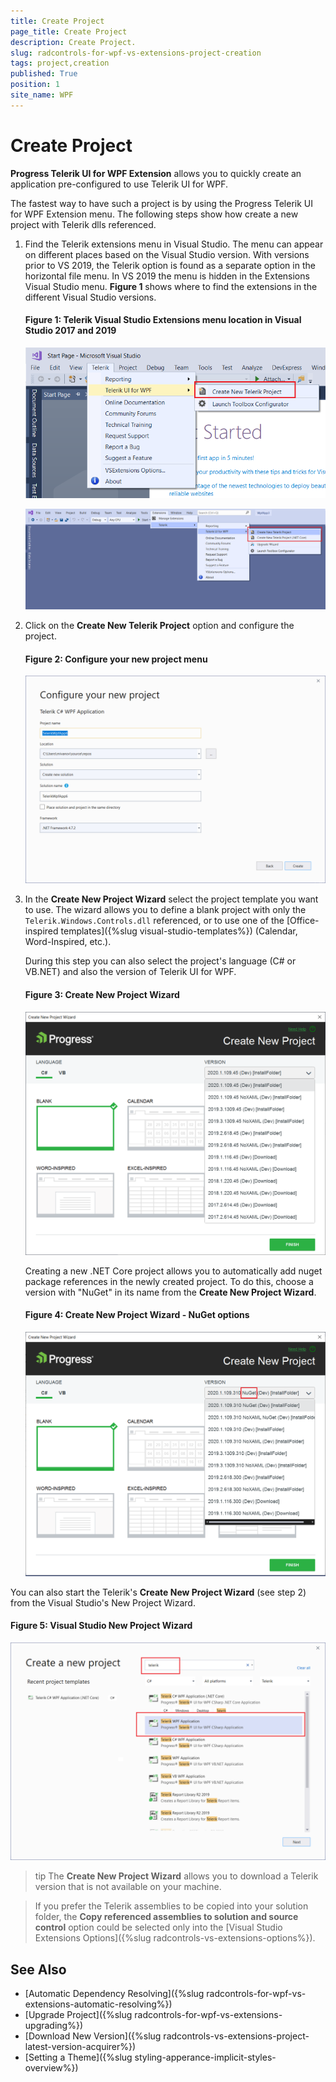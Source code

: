 ```yaml
---
title: Create Project
page_title: Create Project
description: Create Project.
slug: radcontrols-for-wpf-vs-extensions-project-creation
tags: project,creation
published: True
position: 1
site_name: WPF
---
```


# Create Project

__Progress Telerik UI for WPF Extension__ allows you to quickly create an application pre-configured to use Telerik UI for WPF. 

The fastest way to have such a project is by using the Progress Telerik UI for WPF Extension menu. The following steps show how create a new project with Telerik dlls referenced.

1. Find the Telerik extensions menu in Visual Studio. The menu can appear on different places based on the Visual Studio version. With versions prior to VS 2019, the Telerik option is found as a separate option in the horizontal file menu. In VS 2019 the menu is hidden in the Extensions Visual Studio menu. __Figure 1__ shows where to find the extensions in the different Visual Studio versions.

	#### Figure 1: Telerik Visual Studio Extensions menu location in Visual Studio 2017 and 2019
	![](images/radcontrols-for-wpf-vs-extensions-project-creation-0.png)  	
	
	![](images/radcontrols-for-wpf-vs-extensions-project-creation-1.png)
	
2. Click on the __Create New Telerik Project__ option and configure the project. 

	#### Figure 2: Configure your new project menu
	![](images/radcontrols-for-wpf-vs-extensions-project-creation-2.png)
	
3. In the __Create New Project Wizard__ select the project template you want to use. The wizard allows you to define a blank project with only the `Telerik.Windows.Controls.dll` referenced, or to use one of the [Office-inspired templates]({%slug visual-studio-templates%}) (Calendar, Word-Inspired, etc.). 
	
	During this step you can also select the project's language (C# or VB.NET) and also the version of Telerik UI for WPF. 
	
	#### Figure 3: Create New Project Wizard
	![](images/radcontrols-for-wpf-vs-extensions-project-creation-3.png)
		
	Creating a new .NET Core project allows you to automatically add nuget package references in the newly created project. To do this, choose a version with "NuGet" in its name from the __Create New Project Wizard__. 

	#### Figure 4: Create New Project Wizard - NuGet options
	![](images/radcontrols-for-wpf-vs-extensions-project-creation-4.png)

You can also start the Telerik's __Create New Project Wizard__ (see step 2) from the Visual Studio's New Project Wizard.

#### Figure 5: Visual Studio New Project Wizard
![](images/radcontrols-for-wpf-vs-extensions-project-creation-5.png)

>tip The __Create New Project Wizard__ allows you to download a Telerik version that is not available on your machine.

> If you prefer the Telerik assemblies to be copied into your solution folder, the **Copy referenced assemblies to solution and source control** option could be selected only into the [Visual Studio Extensions Options]({%slug radcontrols-vs-extensions-options%}).

## See Also
 * [Automatic Dependency Resolving]({%slug radcontrols-for-wpf-vs-extensions-automatic-resolving%})
 * [Upgrade Project]({%slug radcontrols-for-wpf-vs-extensions-upgrading%})
 * [Download New Version]({%slug radcontrols-vs-extensions-project-latest-version-acquirer%})
 * [Setting a Theme]({%slug styling-apperance-implicit-styles-overview%})
